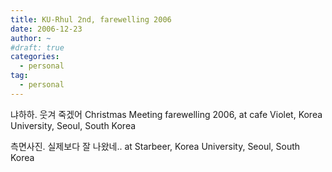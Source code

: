 ```yaml
---
title: KU-Rhul 2nd, farewelling 2006
date: 2006-12-23
author: ~
#draft: true
categories:
  - personal
tag:
  - personal
---
```






냐하하. 웃겨 죽겠어
Christmas Meeting farewelling 2006, at cafe Violet, Korea University, Seoul, South Korea


측면사진. 실제보다 잘 나왔네..
at Starbeer, Korea University, Seoul, South Korea



 






